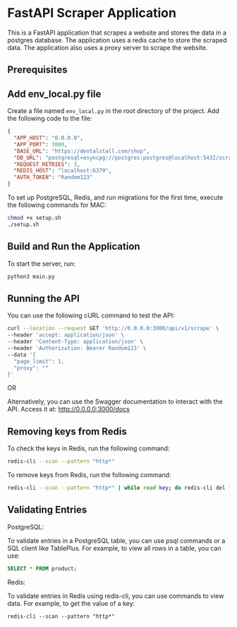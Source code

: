 FastAPI Scraper Application
===========================
This is a FastAPI application that scrapes a website and stores the data in a postgres database. The application uses a redis cache to store the scraped data. The application also uses a proxy server to scrape the website.

Prerequisites
-------------
Add env_local.py file
---------------------
Create a file named `env_local.py` in the root directory of the project. Add the following code to the file:
```json
{
  "APP_HOST": "0.0.0.0",
  "APP_PORT": 3000,
  "BASE_URL": "https://dentalstall.com/shop",
  "DB_URL": "postgresql+asyncpg://postgres:postgres@localhost:5432/scraper",
  "REQUEST_RETRIES": 3,
  "REDIS_HOST": "localhost:6379",
  "AUTH_TOKEN": "Random123"
}
```

To set up PostgreSQL, Redis, and run migrations for the first time, execute the following commands for MAC:
```bash
chmod +x setup.sh
./setup.sh
```


Build and Run the Application
-----------------------------
To start the server, run:

```bash
python3 main.py
```

Running the API
---------------
You can use the following cURL command to test the API:
```bash
curl --location --request GET 'http://0.0.0.0:3000/api/v1/scrape' \
--header 'accept: application/json' \
--header 'Content-Type: application/json' \
--header 'Authorization: Bearer Random123' \
--data '{
  "page_limit": 1,
  "proxy": ""
}'
```

OR 

Alternatively, you can use the Swagger documentation to interact with the API. Access it at: http://0.0.0.0:3000/docs


Removing keys from Redis
------------------------
To check the keys in Redis, run the following command:
```bash
redis-cli --scan --pattern "http*"
```
To remove keys from Redis, run the following command:
```bash
redis-cli --scan --pattern "http*" | while read key; do redis-cli del "$key"; done
```

Validating Entries
------------------
PostgreSQL:

To validate entries in a PostgreSQL table, you can use psql commands or a SQL client like TablePlus. For example, to view all rows in a table, you can use:

```sql
SELECT * FROM product;
```

Redis:

To validate entries in Redis using redis-cli, you can use commands to view data. For example, to get the value of a key:
```redis
redis-cli --scan --pattern "http*"
```
